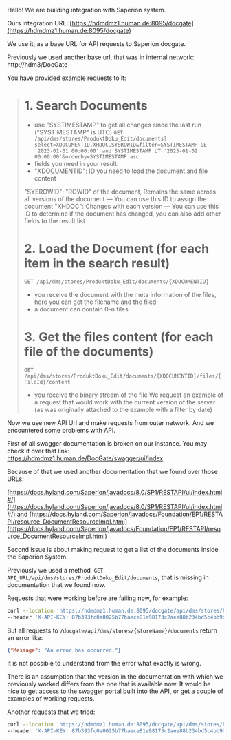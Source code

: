 Hello! We are building integration with Saperion system.

Ours integration URL: [https://hdmdmz1.human.de:8095/docgate](https://hdmdmz1.human.de:8095/docgate)

We use it, as a base URL for API requests to Saperion docgate.

Previously we used another base url, that was in internal network: http://hdm3/DocGate

You have provided example requests to it:
> # 1. Search Documents
> - use "SYSTIMESTAMP" to get all changes since the last run ("SYSTIMESTAMP" is UTC)
> `GET /api/dms/stores/ProduktDoku_Edit/documents?select=XDOCUMENTID,XHDOC,SYSROWID&filter=SYSTIMESTAMP GE '2023-01-01 00:00:00' and SYSTIMESTAMP LT '2023-01-02 00:00:00'&orderby=SYSTIMESTAMP asc`
> - fields you need in your result:
> - "XDOCUMENTID": ID you need to load the document and file content
> 
> "SYSROWID": "ROWID" of the document, Remains the same across all versions of the document — You can use this ID to assign the document
> "XHDOC": Changes with each version — You can use this ID to determine if the document has changed, you can also add other fields to the result list
> 
> # 2. Load the Document (for each item in the search result)
> `GET /api/dms/stores/ProduktDoku_Edit/documents/{XDOCUMENTID}`
> - you receive the document with the meta information of the files, here you can get the filename and the filed
> - a document can contain 0-n files
> 
> # 3. Get the files content (for each file of the documents)
> `GET /api/dms/stores/ProduktDoku_Edit/documents/{XDOCUMENTID}/files/{FileId}/content`
>- you receive the binary stream of the file
> We request an example of a request that would work with the current version of the server (as was originally attached to the example with a filter by date)

Now we use new API Url and make requests from outer network. And we encountered some problems with API.

First of all swagger documentation is broken on our instance. You may check it over that link: https://hdmdmz1.human.de/DocGate/swagger/ui/index

Because of that we used another documentation that we found over those URLs:

[https://docs.hyland.com/Saperion/javadocs/8.0/SP1/RESTAPI/ui/index.html#/](https://docs.hyland.com/Saperion/javadocs/8.0/SP1/RESTAPI/ui/index.html#/) and [https://docs.hyland.com/Saperion/javadocs/Foundation/EP1/RESTAPI/resource_DocumentResourceImpl.html](https://docs.hyland.com/Saperion/javadocs/Foundation/EP1/RESTAPI/resource_DocumentResourceImpl.html)

Second issue is about making request to get a list of the documents inside the Saperion System.

Previously we used a method  `GET API_URL/api/dms/stores/ProduktDoku_Edit/documents`, that is missing in documentation that we found now.

Requests that were working before are failing now, for example:
```bash
curl --location 'https://hdmdmz1.human.de:8095/docgate/api/dms/stores/ProduktDoku_Edit/documents?select=XDOCUMENTID%2CXHDOC%2CSYSROWID&filter=SYSTIMESTAMP%20GE%20%272023-01-01%2000%3A00%3A00%27%20and%20SYSTIMESTAMP%20LT%20%272023-01-02%2000%3A00%3A00%27&orderby=SYSTIMESTAMP%20asc' \
--header 'X-API-KEY: 87b393fc0a0025b77baece81e98173c2aee88b234bd5c4bb9bcc38d0c2322445'
```

But all requests to `/docgate/api/dms/stores/{storeName}/documents` return an error like:  
```json
{"Message": "An error has occurred."}
```

It is not possible to understand from the error what exactly is wrong.

There is an assumption that the version in the documentation with which we previously worked differs from the one that is available now. It would be nice to get access to the swagger portal built into the API, or get a couple of examples of working requests.

Another requests that we tried:
```bash
curl --location 'https://hdmdmz1.human.de:8095/docgate/api/dms/stores/ProduktDoku_Edit/documents?filter=SYSTIMESTAMP%20GE%20%272023-01-01%27' \
--header 'X-API-KEY: 87b393fc0a0025b77baece81e98173c2aee88b234bd5c4bb9bcc38d0c2322445'
```

